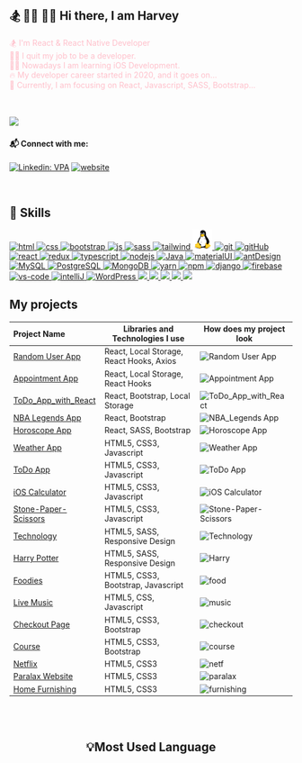 ##   🏂 🙇‍♂️ 👋🏻 Hi there, I am Harvey
<img src="https://github-readme-stats.vercel.app/api?username=HarveyCla&show_icons=true&theme=tokyonight" alt="" align="right" width="380"/>
<font color="pink"> 🏂 I'm React & React Native Developer</font>
</br>
<font color="pink"> 🙇‍♂️ I quit my job to be a developer.</font>
</br>
<font color="pink"> 👨‍💻 Nowadays I am learning iOS Development.</font>
</br>
<font color="pink"> 🔥 My developer career started in 2020, and it goes on...</font>
<br>
<font color="pink"> 🚀 Currently, I am focusing on React, Javascript, SASS, Bootstrap...</font>

<br></br>
![](https://komarev.com/ghpvc/?username=HarveyCla&color=green&style=for-the-badge)
#### 📬 Connect with me:

[![Linkedin: VPA](https://img.shields.io/badge/linkedin-%230077B5.svg?&style=for-the-badge&logo=linkedin&logoColor=white)](https://www.linkedin.com/in/harveyy/)
[![website](https://img.shields.io/badge/gmail-f1f2f6.svg?&style=for-the-badge&logo=gmail&logoColor=red)](mailto:harvey@clarusway.com)



</br>

## 🚀 Skills
<p>
<a href="#" target="_blank"> <img src="https://www.svgrepo.com/show/353884/html-5.svg" alt="html" height="45"/> </a> 
<a href="#" target="_blank"> <img src="https://www.svgrepo.com/show/303263/css3-logo.svg" alt="css" height="45"/> </a> 
<a href="#" target="_blank"> <img src="https://user-images.githubusercontent.com/25181517/183898054-b3d693d4-dafb-4808-a509-bab54cf5de34.png" alt="bootstrap" height="45"/> </a> 
<a href="#" target="_blank"> <img src="https://cdn.icon-icons.com/icons2/2108/PNG/512/javascript_icon_130900.png" alt="js" height="45"/> </a> 
<a href="#" target="_blank"> <img src="https://user-images.githubusercontent.com/25181517/192158956-48192682-23d5-4bfc-9dfb-6511ade346bc.png" alt="sass" height="45"/> </a> 
<a href="#" target="_blank"> <img src="https://user-images.githubusercontent.com/25181517/202896760-337261ed-ee92-4979-84c4-d4b829c7355d.png" alt="tailwind" height="45"/> </a> 
<a href="#" target="_blank"> <img src="https://raw.githubusercontent.com/devicons/devicon/master/icons/linux/linux-original.svg" alt="linux" width="35" height="35"/> </a>
<a href="#" target="_blank"> <img src="https://www.vectorlogo.zone/logos/git-scm/git-scm-icon.svg" alt="git" height="45"/> </a> 
<a href="#" target="_blank"> <img src="https://www.svgrepo.com/show/349375/github.svg" alt="gitHub" height="45"/> </a> 
<a href="#" target="_blank"> <img src="https://cdn.icon-icons.com/icons2/2415/PNG/512/react_original_wordmark_logo_icon_146375.png" alt="react" width="45"/> </a> 
<a href="#" target="_blank"> <img src="https://user-images.githubusercontent.com/25181517/187896150-cc1dcb12-d490-445c-8e4d-1275cd2388d6.png" alt="redux" width="45"/> </a> 
<a href="#" target="_blank"> <img src="https://user-images.githubusercontent.com/25181517/183890598-19a0ac2d-e88a-4005-a8df-1ee36782fde1.png" alt="typescript" height="45"/> </a> 
<a href="#" target="_blank"> <img src="https://user-images.githubusercontent.com/25181517/183568594-85e280a7-0d7e-4d1a-9028-c8c2209e073c.png" alt="nodejs" height="55"/> </a> 
<a href="#" target="_blank"> <img src="https://www.vectorlogo.zone/logos/java/java-icon.svg" alt="Java" width="40" height="40"/> </a>
<a href="#" target="_blank"> <img src="https://user-images.githubusercontent.com/25181517/189716630-fe6c084c-6c66-43af-aa49-64c8aea4a5c2.png" alt="materialUI" height="45"/> </a> 
<a href="#" target="_blank"> <img src="https://user-images.githubusercontent.com/25181517/190887795-99cb0921-e57f-430b-a111-e165deedaa36.png" alt="antDesign" height="45"/> </a> 
<a href="#" target="_blank"> <img src="https://cdn.icon-icons.com/icons2/2415/PNG/512/mysql_original_wordmark_logo_icon_146417.png" alt="MySQL" height="45"/> </a> 
<a href="#" target="_blank"> <img src="https://www.vectorlogo.zone/logos/postgresql/postgresql-ar21.svg" alt="PostgreSQL" height="45"/> </a> 
<a href="#" target="_blank"> <img src="https://www.vectorlogo.zone/logos/mongodb/mongodb-ar21.svg" alt="MongoDB" height="45"/> </a> 
<a href="#" target="_blank"> <img src="https://user-images.githubusercontent.com/25181517/183049794-a3dfaddd-22ee-4ffe-b0b4-549ccd4879f9.png" alt="yarn" height="45"/> </a>
<a href="#" target="_blank"> <img src="https://user-images.githubusercontent.com/25181517/121401671-49102800-c959-11eb-9f6f-74d49a5e1774.png" alt="npm" height="55"/> </a> 
<a href="#" target="_blank"> <img src="https://cdn.icon-icons.com/icons2/2415/PNG/512/django_plain_logo_icon_146558.png" alt="django" height="55"/> </a> 
<a href="#" target="_blank"> <img src="https://user-images.githubusercontent.com/25181517/189716855-2c69ca7a-5149-4647-936d-780610911353.png" alt="firebase" height="45"/> </a> 
<a href="#" target="_blank"> <img src="https://user-images.githubusercontent.com/25181517/192108891-d86b6220-e232-423a-bf5f-90903e6887c3.png" alt="vs-code" height="45"/> </a> 
<a href="#" target="_blank"> <img src="https://upload.wikimedia.org/wikipedia/commons/thumb/9/9c/IntelliJ_IDEA_Icon.svg/512px-IntelliJ_IDEA_Icon.svg.png" alt="intelliJ" height="45"/> </a> 
<a href="#" target="_blank"> <img src="https://www.vectorlogo.zone/logos/wordpress/wordpress-icon.svg" alt="WordPress" width="40" height="40"/> </a>
<a href="#" target="_blank"> <img src="https://user-images.githubusercontent.com/25181517/183912952-83784e94-629d-4c34-a961-ae2ae795b662.png" height="35"/> </a>
<a href="#" target="_blank"> <img src="https://www.svgrepo.com/show/354354/slack-icon.svg" height="40"/> </a>
<a href="#" target="_blank"> <img src="https://user-images.githubusercontent.com/25181517/192109061-e138ca71-337c-4019-8d42-4792fdaa7128.png" height="40"/> </a>
<a href="#" target="_blank"> <img src="https://user-images.githubusercontent.com/25181517/183911544-95ad6ba7-09bf-4040-ac44-0adafedb9616.png" height="40"/> </a>
<a href="#" target="_blank"> <img src="https://user-images.githubusercontent.com/25181517/117207330-263ba280-adf4-11eb-9b97-0ac5b40bc3be.png" height="40"/> </a>



## My projects
  Project Name       |Libraries and Technologies I use     |How does my project look
:-------------------------|-------------------------|-------------------------
[Random User App](https://randomuserapp-harvey.netlify.app/)| React, Local Storage, React Hooks, Axios |![Random User App](https://github.com/HarveyCla/Random_User_App_react-axios-useState-useEffect/assets/132518854/7c7fe185-4e7d-4db4-a737-a7344f6bf6d6)
[Appointment App](https://appointment-app-harvey.netlify.app/)| React, Local Storage, React Hooks |![Appointment App](https://github.com/HarveyCla/Appointment_App_react/assets/132518854/cf9e8722-acf9-4a9f-833c-0e96152f5872)
[ToDo_App_with_React](https://todoapp-harvey.netlify.app/)| React, Bootstrap, Local Storage |![ToDo_App_with_React](https://github.com/HarveyCla/ToDo_App_with_React_react-local_storage-bootstrap/assets/132518854/5177848b-5707-428e-8f7a-31cfc0b2358c)
[NBA Legends App](https://nbalegends-harvey.netlify.app/)| React, Bootstrap|![NBA_Legends App](https://github.com/HarveyCla/NBA_Legends_App_react-bootstrap/assets/132518854/33494b45-296e-414a-b376-32c0867af0ac)
[Horoscope App](https://horoscopeapp-harvey.netlify.app/)| React, SASS, Bootstrap|![Horoscope App](https://github.com/HarveyCla/Horoscope_App_react-sass-bootstrap/assets/132518854/2df7798d-21bd-4593-a273-245606c3d4f7)
[Weather App](https://HarveyCla.github.io/WeatherApp_html-css-js/)| HTML5, CSS3, Javascript|![Weather App](https://github.com/HarveyCla/WeatherApp_html-css-js/assets/132518854/834a3515-51c6-4a38-aecb-69cb8770bff5)
[ToDo App](https://HarveyCla.github.io/ToDo_App_html-css-js/)| HTML5, CSS3, Javascript|![ToDo App](https://github.com/HarveyCla/ToDo_App_html-css-js/assets/132518854/afa851e8-2001-4465-bc5f-86b8318cf08a)
[iOS Calculator](https://HarveyCla.github.io/iOS-Calculator_html-css-js/)| HTML5, CSS3, Javascript|![iOS Calculator](https://github.com/HarveyCla/iOS-Calculator_html-css-js/assets/132518854/1f2e9990-6044-4ecc-ab53-c9efe96a2dc3)
[Stone-Paper-Scissors](https://HarveyCla.github.io/Stone_Paper_Scissors_html-css-js/)| HTML5, CSS3, Javascript|![Stone-Paper-Scissors](https://github.com/HarveyCla/Stone_Paper_Scissors_html-css-js/assets/132518854/0ddf4dcc-d874-493b-8726-fc2f65ad2b99)
[Technology](https://HarveyCla.github.io/Technology-Responsive-Website_html-sass/)| HTML5, SASS, Responsive Design|![Technology](https://github.com/HarveyCla/Technology-Responsive-Website_html-sass/assets/132518854/f8ad1d42-98d0-4217-a992-4d2d449ce592)
[Harry Potter](https://HarveyCla.github.io/Harry_Potter_html-sass/)| HTML5, SASS, Responsive Design|![Harry](https://github.com/HarveyCla/Harry_Potter_html-sass/assets/132518854/46285505-4914-4570-bd11-f90c03e74bfd)
[Foodies](https://HarveyCla.github.io/Foodies_html-css-bootstrap-js/)| HTML5, CSS3, Bootstrap, Javascript|![food](https://github.com/HarveyCla/Foodies_html-css-bootstrap-js/assets/132518854/5fa5e182-1418-4e2f-bb94-641941136b5c)
[Live Music](https://HarveyCla.github.io/Music_Website_html-css-js/)| HTML5, CSS, Javascript|![music](https://github.com/HarveyCla/Music_Website_html-css-js/assets/132518854/6440d13e-e606-479b-853c-1963a53ccd9a)
[Checkout Page](https://HarveyCla.github.io/Checkout_Form_html-css-bootstrap/)| HTML5, CSS3, Bootstrap |![checkout](https://github.com/HarveyCla/Checkout_Form_html-css-bootstrap/assets/132518854/70f30b52-9eb5-43a9-a44e-ed9f4716493f)
[Course](https://HarveyCla.github.io/Clarusway_Course_html-css-bootstrap/)| HTML5, CSS3, Bootstrap |![course](https://github.com/HarveyCla/Clarusway_Course_html-css-bootstrap/assets/132518854/5672624d-73bb-4e8f-8b6c-cea3d37af90e)
[Netflix](https://HarveyCla.github.io/LoginPage_html-css/)| HTML5, CSS3 |![netf](https://github.com/HarveyCla/LoginPage_html-css/assets/132518854/f09ae54c-a40e-415d-82de-191136245102)
[Paralax Website](https://HarveyCla.github.io/Paralax_Website_html-css/)| HTML5, CSS3 |![paralax](https://github.com/HarveyCla/Paralax_Website_html-css/assets/132518854/687fb7e0-12f5-47a8-b018-52d6d079d138)
[Home Furnishing](https://HarveyCla.github.io/Home_Furnishing_html-css/)| HTML5, CSS3 |![furnishing](https://github.com/HarveyCla/Home_Furnishing_html-css/assets/132518854/40de567f-5876-431b-b682-8e07a8bfd769)


</div>
</br>
<br>

<h2 align="center">💡Most Used Language</h2>
<div  align="center">
<br/>
     
<img
     src="https://github-readme-stats.vercel.app/api/top-langs/?username=HarveyCla&langs_count=8"
     alt="" width="350"
     /> <br/>
</div>
